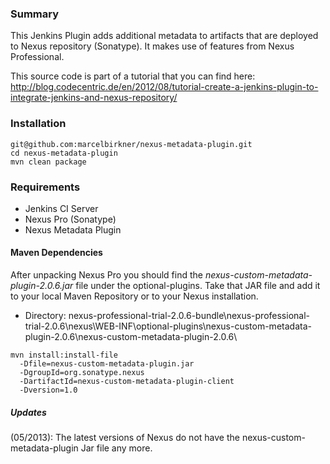 <h3>Summary</h3>

This Jenkins Plugin adds additional metadata to artifacts that are deployed to Nexus repository (Sonatype). 
It makes use of features from Nexus Professional.

This source code is part of a tutorial that you can find here:<br>
http://blog.codecentric.de/en/2012/08/tutorial-create-a-jenkins-plugin-to-integrate-jenkins-and-nexus-repository/

<h3>Installation</h3>

    git@github.com:marcelbirkner/nexus-metadata-plugin.git
    cd nexus-metadata-plugin
    mvn clean package

<h3>Requirements</h3>

- Jenkins CI Server
- Nexus Pro (Sonatype)
- Nexus Metadata Plugin

<h4>Maven Dependencies</h4>

After unpacking Nexus Pro you should find the *nexus-custom-metadata-plugin-2.0.6.jar* file under the optional-plugins.
Take that JAR file and add it to your local Maven Repository or to your Nexus installation.

- Directory: nexus-professional-trial-2.0.6-bundle\nexus-professional-trial-2.0.6\nexus\WEB-INF\optional-plugins\nexus-custom-metadata-plugin-2.0.6\nexus-custom-metadata-plugin-2.0.6\

```  
mvn install:install-file 
  -Dfile=nexus-custom-metadata-plugin.jar 
  -DgroupId=org.sonatype.nexus 
  -DartifactId=nexus-custom-metadata-plugin-client 
  -Dversion=1.0
```


<h5>Updates</h5>

(05/2013): The latest versions of Nexus do not have the nexus-custom-metadata-plugin Jar file any more. 


